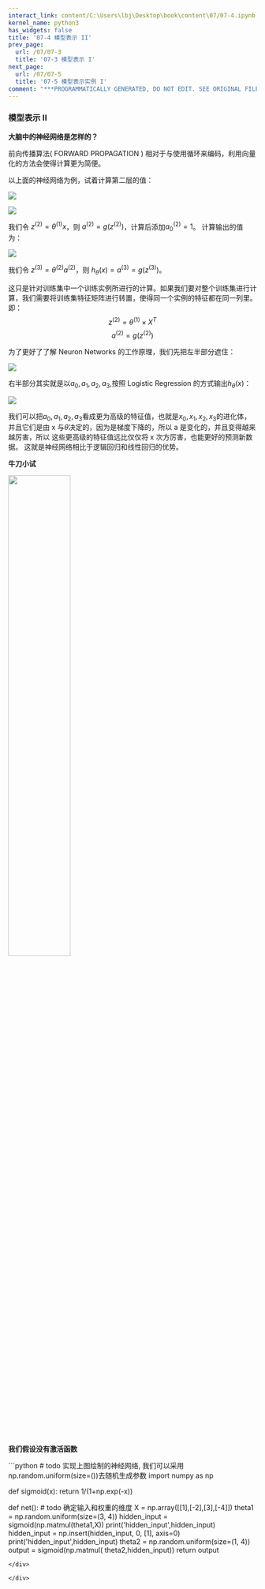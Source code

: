 ```yaml
---
interact_link: content/C:\Users\lbj\Desktop\book\content\07/07-4.ipynb
kernel_name: python3
has_widgets: false
title: '07-4 模型表示 II'
prev_page:
  url: /07/07-3
  title: '07-3 模型表示 I'
next_page:
  url: /07/07-5
  title: '07-5 模型表示实例 I'
comment: "***PROGRAMMATICALLY GENERATED, DO NOT EDIT. SEE ORIGINAL FILES IN /content***"
---
```


### 模型表示 II

**大脑中的神经网络是怎样的？** 

前向传播算法( FORWARD PROPAGATION ) 相对于与使用循环来编码，利用向量化的方法会使得计算更为简便。

以上面的神经网络为例，试着计算第二层的值： 
 
![](https://i.loli.net/2018/12/01/5c01f6ff18d9f.png)

![](https://i.loli.net/2018/12/01/5c01f716160d8.png)

我们令 $z^{(2)}=\theta^{(1)}x$，则 $a^{(2)}=g(z^{(2)})$，计算后添加$a^{(2)}_0=1$。 计算输出的值为： 
 
![](https://i.loli.net/2018/12/01/5c01f738adf7e.png)
 
我们令 $z^{(3)}=\theta^{(2)}a^{(2)}$，则 $h_\theta(x)=a^{(3)}=g(z^{(3)})$。 

这只是针对训练集中一个训练实例所进行的计算。如果我们要对整个训练集进行计算，我们需要将训练集特征矩阵进行转置，使得同一个实例的特征都在同一列里。即： 
$$z^{(2)}=\theta^{(1)}\times{X^T}$$
$$a^{(2)} = g(z^{(2)})$$

为了更好了了解 Neuron Networks 的工作原理，我们先把左半部分遮住： 

![](https://i.loli.net/2018/12/01/5c01f8d4b59d6.png)

右半部分其实就是以$a_0, a_1, a_2, a_3$,按照 Logistic Regression 的方式输出$h_\theta(x)$： 

![](https://i.loli.net/2018/12/01/5c0200123dd4a.png)
 
我们可以把$a_0, a_1, a_2, a_3$看成更为高级的特征值，也就是$x_0, x_1, x_2, x_3$的进化体，并且它们是由 x 与$\theta$决定的，因为是梯度下降的，所以 a 是变化的，并且变得越来越厉害，所以
这些更高级的特征值远比仅仅将 x 次方厉害，也能更好的预测新数据。 
这就是神经网络相比于逻辑回归和线性回归的优势。

**牛刀小试**

 <img src='https://i.loli.net/2018/12/01/5c01f2d2b8ac5.png' width=50% height=50%>

**我们假设没有激活函数**

<div markdown="1" class="cell code_cell">
<div class="input_area" markdown="1">
```python
# todo 实现上图绘制的神经网络, 我们可以采用 np.random.uniform(size=())去随机生成参数
import numpy as np

def sigmoid(x):
    return 1/(1+np.exp(-x))

def net():
    # todo 确定输入和权重的维度
    X = np.array([[1],[-2],[3],[-4]])
    theta1 = np.random.uniform(size=(3, 4))
    hidden_input = sigmoid(np.matmul(theta1,X))
    print('hidden_input',hidden_input)
    hidden_input = np.insert(hidden_input, 0, [1], axis=0)
    print('hidden_input',hidden_input)
    theta2 = np.random.uniform(size=(1, 4))
    output = sigmoid(np.matmul( theta2,hidden_input))
    return output

```
</div>

</div>
